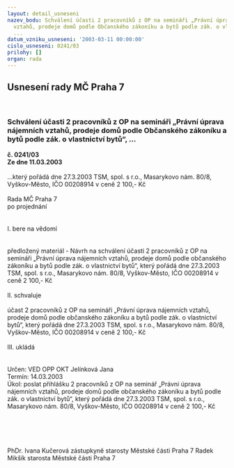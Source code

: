 ```yaml
---
layout: detail_usneseni
nazev_bodu: Schválení účasti 2 pracovníků z OP na semináři „Právní úprava nájemních
  vztahů, prodeje domů podle Občanského zákoníku a bytů podle zák. o vlastnictví bytů“,
  ...
datum_vzniku_usneseni: '2003-03-11 00:00:00'
cislo_usneseni: 0241/03
prilohy: []
organ: rada
---
```

<div id="ucUsn_pList" class="usn">
	<span><h2>Usnesení rady MČ Praha 7 </h2>
<br></span><div class="standBody">
<span><h3>Schválení účasti 2 pracovníků z OP na semináři „Právní úprava nájemních vztahů, prodeje domů podle Občanského zákoníku a bytů podle zák. o vlastnictví bytů“, ...</h3></span><div class="center">
		<strong>č. 0241/03</strong><br>
	</div>
<div class="center">
		<strong>Ze dne 11.03.2003</strong><br><br>
	</div>...který pořádá dne 27.3.2003 TSM, spol. s r.o., Masarykovo nám. 80/8, Vyškov-Město, IČO 00208914 v ceně 2 100,- Kč<br><br>Rada MČ Praha 7<br>po projednání<br><br><br>I.	bere na vědomí<br><br> <br>předložený materiál - Návrh na schválení účasti 2 pracovníků z OP na semináři „Právní úprava nájemních vztahů, prodeje domů podle občanského zákoníku a bytů podle zák. o vlastnictví bytů“, který pořádá dne 27.3.2003 TSM, spol. s r.o., Masarykovo nám. 80/8, Vyškov-Město, IČO 00208914 v ceně 2 100,- Kč<br><br>II.	schvaluje <br><br>účast 2 pracovníků z OP na semináři „Právní úprava nájemních vztahů, prodeje domů podle občanského zákoníku a bytů podle zák. o vlastnictví bytů“, který pořádá dne 27.3.2003 TSM, spol. s r.o., Masarykovo nám. 80/8, Vyškov-Město, IČO 00208914 v ceně 2 100,- Kč<br><br>III.	ukládá <br><br> <br>Určen:	VED OPP OKT Jelínková Jana<br>Termín: 14.03.2003<br>Úkol:	poslat přihlášku 2 pracovníků z OP na seminář „Právní úprava nájemních vztahů, prodeje domů podle občanského zákoníku a bytů podle zák. o vlastnictví bytů“, který pořádá dne 27.3.2003 TSM, spol. s r.o., Masarykovo nám. 80/8, Vyškov-Město, IČO 00208914 v ceně 2 100,- Kč<br> <br><br><br> <br>	<br>PhDr. Ivana Kučerová zástupkyně starosty Městské části Praha 7	 Radek Mikšík starosta Městské části Praha 7<br>	<br><br>
</div>
</div>